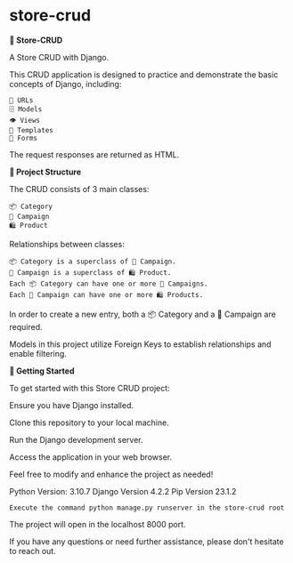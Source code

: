 # store-crud
**🏬 Store-CRUD**

A Store CRUD with Django.

This CRUD application is designed to practice and demonstrate the basic concepts of Django, including:

    🔗 URLs
    🗄️ Models
    👁️ Views
    📄 Templates
    📝 Forms

The request responses are returned as HTML.


**📁 Project Structure**

The CRUD consists of 3 main classes:


    📦 Category
    🚩 Campaign
    🛍️ Product
    
    
Relationships between classes:


    📦 Category is a superclass of 🚩 Campaign.
    🚩 Campaign is a superclass of 🛍️ Product.
    Each 📦 Category can have one or more 🚩 Campaigns.
    Each 🚩 Campaign can have one or more 🛍️ Products.


In order to create a new entry, both a 📦 Category and a 🚩 Campaign are required.


Models in this project utilize Foreign Keys to establish relationships and enable filtering.


**🚀 Getting Started**

To get started with this Store CRUD project:


Ensure you have Django installed.

Clone this repository to your local machine.

Run the Django development server.

Access the application in your web browser.

Feel free to modify and enhance the project as needed!

Python Version: 3.10.7
Django Version 4.2.2
Pip Version 23.1.2

    Execute the command python manage.py runserver in the store-crud root

The project will open in the localhost 8000 port.

If you have any questions or need further assistance, please don't hesitate to reach out.
